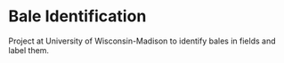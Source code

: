 # Bale Identification

Project at University of Wisconsin-Madison to identify bales in fields and label them.

